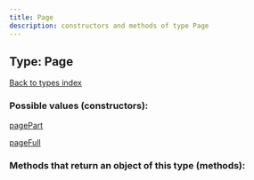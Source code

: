 ```yaml
---
title: Page
description: constructors and methods of type Page
---
```

## Type: Page  
[Back to types index](index.md)



### Possible values (constructors):

[pagePart](../constructors/pagePart.md)  

[pageFull](../constructors/pageFull.md)  



### Methods that return an object of this type (methods):



